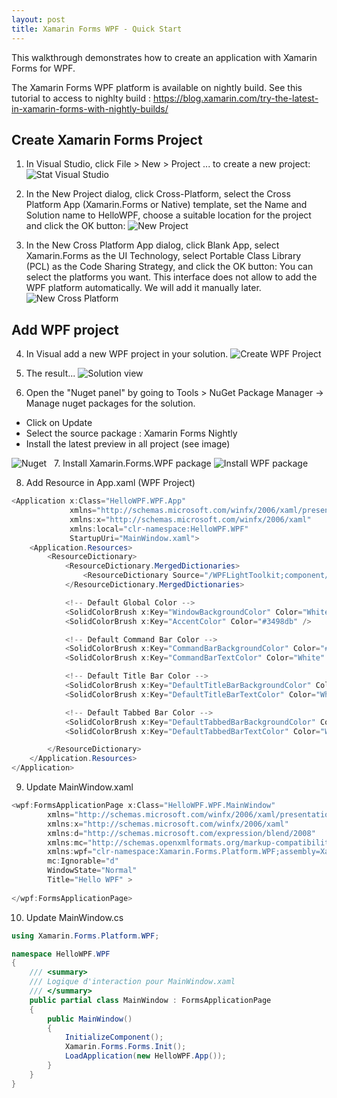 ```yaml
---
layout: post
title: Xamarin Forms WPF - Quick Start
---
```


This walkthrough demonstrates how to create an application with Xamarin Forms for WPF. 

The Xamarin Forms WPF platform is available on nightly build. See this tutorial to access to nighlty build : https://blog.xamarin.com/try-the-latest-in-xamarin-forms-with-nightly-builds/

## Create Xamarin Forms Project

1. In Visual Studio, click File > New > Project ... to create a new project:
![Stat Visual Studio](/images/start.png)

2. In the New Project dialog, click Cross-Platform, select the Cross Platform App (Xamarin.Forms or Native) template, set the Name and Solution name to HelloWPF, choose a suitable location for the project and click the OK button:
![New Project](/images/newproject.png)

3. In the New Cross Platform App dialog, click Blank App, select Xamarin.Forms as the UI Technology, select Portable Class Library (PCL) as the Code Sharing Strategy, and click the OK button:
You can select the platforms you want. This interface does not allow to add the WPF platform automatically. We will add it manually later.
![New Cross Platform](/images/newcrossplatform.png)

## Add WPF project

4. In Visual add a new WPF project in your solution. 
![Create WPF Project](/images/newwpfproject.png)

5. The result...
![Solution view](/images/solutionview.png)

6. Open the "Nuget panel" by going to Tools > NuGet Package Manager -> Manage nuget packages for the solution.
  - Click on Update 
  - Select the source package : Xamarin Forms Nightly
  - Install the latest preview in all project (see image)

![Nuget](/images/nugetmaj.png)
  
7. Install Xamarin.Forms.WPF package
![Install WPF package](/images/wpfnugetpackage.png)

8. Add Resource in App.xaml (WPF Project)
```C#
<Application x:Class="HelloWPF.WPF.App"
             xmlns="http://schemas.microsoft.com/winfx/2006/xaml/presentation"
             xmlns:x="http://schemas.microsoft.com/winfx/2006/xaml"
             xmlns:local="clr-namespace:HelloWPF.WPF"
             StartupUri="MainWindow.xaml">
    <Application.Resources>
        <ResourceDictionary>
            <ResourceDictionary.MergedDictionaries>
                <ResourceDictionary Source="/WPFLightToolkit;component/Assets/Default.xaml" />
            </ResourceDictionary.MergedDictionaries>

            <!-- Default Global Color -->
            <SolidColorBrush x:Key="WindowBackgroundColor" Color="White" />
            <SolidColorBrush x:Key="AccentColor" Color="#3498db" />

            <!-- Default Command Bar Color -->
            <SolidColorBrush x:Key="CommandBarBackgroundColor" Color="#3498db" />
            <SolidColorBrush x:Key="CommandBarTextColor" Color="White" />

            <!-- Default Title Bar Color -->
            <SolidColorBrush x:Key="DefaultTitleBarBackgroundColor" Color="#3498db" />
            <SolidColorBrush x:Key="DefaultTitleBarTextColor" Color="White" />

            <!-- Default Tabbed Bar Color -->
            <SolidColorBrush x:Key="DefaultTabbedBarBackgroundColor" Color="#3498db" />
            <SolidColorBrush x:Key="DefaultTabbedBarTextColor" Color="White" />

        </ResourceDictionary>
    </Application.Resources>
</Application>
```

9. Update MainWindow.xaml 
```C#
<wpf:FormsApplicationPage x:Class="HelloWPF.WPF.MainWindow"
        xmlns="http://schemas.microsoft.com/winfx/2006/xaml/presentation"
        xmlns:x="http://schemas.microsoft.com/winfx/2006/xaml"
        xmlns:d="http://schemas.microsoft.com/expression/blend/2008"
        xmlns:mc="http://schemas.openxmlformats.org/markup-compatibility/2006"
        xmlns:wpf="clr-namespace:Xamarin.Forms.Platform.WPF;assembly=Xamarin.Forms.Platform.WPF"
        mc:Ignorable="d"
        WindowState="Normal" 
        Title="Hello WPF" >
 
</wpf:FormsApplicationPage>
```

10. Update MainWindow.cs
```C#
using Xamarin.Forms.Platform.WPF;

namespace HelloWPF.WPF
{
	/// <summary>
	/// Logique d'interaction pour MainWindow.xaml
	/// </summary>
	public partial class MainWindow : FormsApplicationPage
	{
		public MainWindow()
		{
			InitializeComponent();
			Xamarin.Forms.Forms.Init();
			LoadApplication(new HelloWPF.App());
		}
	}
}
```
